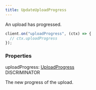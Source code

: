 ```yaml
---
title: UpdateUploadProgress
---
```


An upload has progressed.

```ts
client.on("uploadProgress", (ctx) => {
  // ctx.uploadProgress
});
```

### Properties

<div class="flex flex-col gap-3"><div><div class="flex gap-2"><div class="font-mono p" id="p_uploadProgress" data-anchor><span class="font-bold">uploadProgress</span><span class="opacity-50">:</span> <a href="/types/uploadprogress"  >UploadProgress</a></div><div class="flex items-center"><div class="bg-dbt px-1.5 rounded-md select-none text-fgt text-[10px]">DISCRIMINATOR</div></div></div><div class="pl-3"><div class="no-margin">

The new progress of the upload.

</div></div></div></div>

